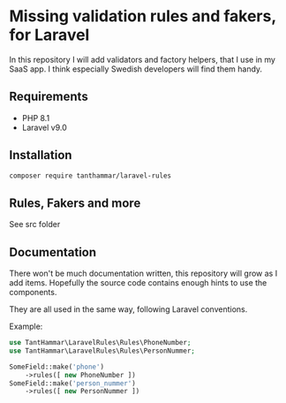# Missing validation rules and fakers, for Laravel
In this repository I will add validators and factory helpers, that I use in my SaaS app. I think especially Swedish developers will find them handy.

## Requirements
- PHP 8.1
- Laravel v9.0

## Installation
```bash
composer require tanthammar/laravel-rules
```

## Rules, Fakers and more
See src folder

## Documentation
There won't be much documentation written, this repository will grow as I add items.
Hopefully the source code contains enough hints to use the components.

They are all used in the same way, following Laravel conventions. 

Example:
```php
use TantHammar\LaravelRules\Rules\PhoneNumber;
use TantHammar\LaravelRules\Rules\PersonNummer;

SomeField::make('phone')
    ->rules([ new PhoneNumber ])
SomeField::make('person_nummer')
    ->rules([ new PersonNummer ])
```




